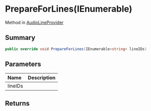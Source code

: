# PrepareForLines(IEnumerable<string>)

Method in [AudioLineProvider](/api/csharp/yarn.unity.audiolineprovider.md)

## Summary



```csharp
public override void PrepareForLines(IEnumerable<string> lineIDs)
```

## Parameters

|Name|Description|
|:---|:---|
|lineIDs||

## Returns




